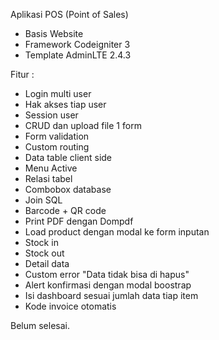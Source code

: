 Aplikasi POS (Point of Sales)
- Basis Website
- Framework Codeigniter 3
- Template AdminLTE 2.4.3

Fitur :
- Login multi user
- Hak akses tiap user
- Session user 
- CRUD dan upload file 1 form
- Form validation
- Custom routing
- Data table client side
- Menu Active
- Relasi tabel
- Combobox database
- Join SQL
- Barcode + QR code
- Print PDF dengan Dompdf
- Load product dengan modal ke form inputan
- Stock in
- Stock out
- Detail data
- Custom error "Data tidak bisa di hapus"
- Alert konfirmasi dengan modal boostrap
- Isi dashboard sesuai jumlah data tiap item
- Kode invoice otomatis

Belum selesai.
